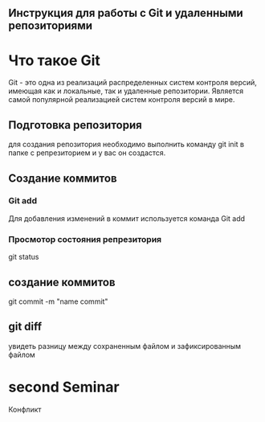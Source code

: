 ## Инструкция для работы с Git и удаленными репозиториями

# Что такое Git
Git - это одна из реализаций распределенных систем контроля версий, имеющая как и локальные, так и удаленные репозитории. Является самой популярной реализацией систем контроля версий в мире.
## Подготовка репозитория
для создания репозитория необходимо выполнить команду
git init в папке с репрезиторием и у вас он создастся.
## Создание коммитов

### Git add
Для добавления изменений в коммит используется команда Git add
### Просмотор состояния репрезитория
 git status
 ## создание коммитов
 git commit -m "name commit"
 ## git diff
увидеть разницу между сохраненным файлом и зафиксированным
файлом
# second Seminar
Конфликт